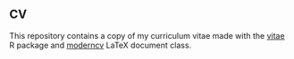 ## CV

This repository contains a copy of my curriculum vitae made with the [vitae](https://github.com/mitchelloharawild/vitae) R package and [moderncv](https://www.ctan.org/tex-archive/macros/latex/contrib/moderncv) LaTeX document class.
